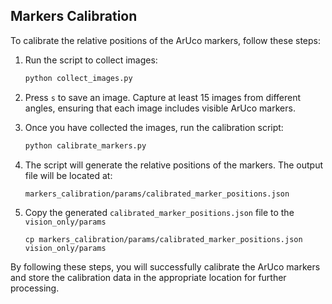 ## Markers Calibration

To calibrate the relative positions of the ArUco markers, follow these steps:

1. Run the script to collect images:
   ```bash
   python collect_images.py
   ```

2. Press `s` to save an image. Capture at least 15 images from different angles, ensuring that each image includes visible ArUco markers.

3. Once you have collected the images, run the calibration script:
   ```bash
   python calibrate_markers.py
   ```

4. The script will generate the relative positions of the markers. The output file will be located at:
   ```
   markers_calibration/params/calibrated_marker_positions.json
   ```

5. Copy the generated `calibrated_marker_positions.json` file to the `vision_only/params`
   ```
   cp markers_calibration/params/calibrated_marker_positions.json vision_only/params
   ```

By following these steps, you will successfully calibrate the ArUco markers and store the calibration data in the appropriate location for further processing.